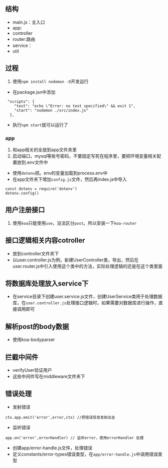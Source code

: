 ## 结构
* main.js：主入口
* app:
* controller
* router:路由
* service：
* util
## 过程
1. 使用`npm install nodemon -D`开发运行
* 在package.jsn中添加
```
 "scripts": {
    "test": "echo \"Error: no test specified\" && exit 1",
    "start": "nodemon ./src/index.js"
  },
```
* 执行`npm start`就可以运行了
### app
1. 和app相关的全放到app文件夹里
2. 启动端口，mysql等账号密码，不要固定写死在程序里，要把环境变量相关配置放到.env文件中
* 使用`dotenv`把。env的变量加载到process.env中
* 在app文件夹下增加`config.js`文件，然后再index.js中导入
```
const dotenv = require('dotenv')
dotenv.config()
```
## 用户注册接口
1. 使用`koa`只能使用`use`，没法区分`post`。所以安装一下`koa-router`
## 接口逻辑相关内容cotroller
* 放到controller文件夹下
* 以user.controller.js为例，新建UserController类，导出，然后在user.router.js中引入使用这个类中的方法，实际处理逻辑的还是在这个类里面
## 将数据库处理放入service下
* 在service目录下创建user.service.js文件，创建UserService类用于处理数据库，在`user.controller.js`处理接口逻辑时，如果需要对数据库进行操作，直接调用即可
## 解析post的body数据
* 使用koa-bodyparser
## 拦截中间件
* verifyUser验证用户
* 这些中间件写在middleware文件夹下
## 错误处理
* 发射错误
```
ctx.app.emit('error',error,ctx) //把错误信息发射出去
```
* 监听错误
```
app.on('error',errorHandler) // 监听error，使用errorHandler 处理

```
* 创建app/error-handle.js文件，处理错误
* 定义constants/error-types错误类型，在`app/error-handle.js`中调用错误类型